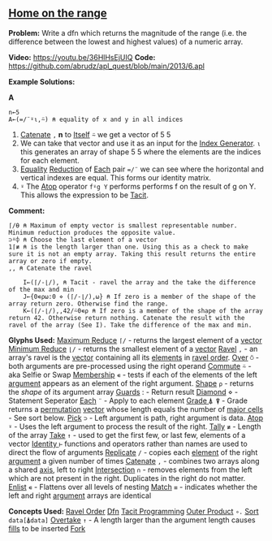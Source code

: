 ## [Home on the range](https://problems.tryapl.org/psets/2013.html?goto=P6_Home_On_The_Range)

**Problem:** Write a dfn which returns the magnitude of the range (i.e. the difference between the lowest and highest values) of a numeric array.

**Video:** https://youtu.be/36HlHsEjUIQ
**Code:** https://github.com/abrudz/apl_quest/blob/main/2013/6.apl

**Example Solutions:**

**A**
```APL
n←5
A←(=/¨⍤⍳,⍨) ⍝ equality of x and y in all indices
```

1. [Catenate](https://aplwiki.com/wiki/Catenate) `,` **n** to [Itself](https://aplwiki.com/wiki/Commute) `⍨` we get a vector of 5 5
2. We can take that vector and use it as an input for the [Index Generator](https://aplwiki.com/wiki/Index_Generator). `⍳` this generates an array of shape 5 5 where the elements are the indices for each element.
3. [Equality](https://aplwiki.com/wiki/Comparison_function) [Reduction](https://aplwiki.com/wiki/Reduce) of [Each](https://aplwiki.com/wiki/Each) pair `=/¨` we can see where the horizontal and vertical indexes are equal.  This forms our identity matrix.
4. `⍤` The [Atop](https://aplwiki.com/wiki/Atop_(operator)) operator `f⍤g Y` performs  performs f on the result of g on Y.  This allows the expression to be [Tacit](https://aplwiki.com/wiki/Tacit_programming).








**Comment:** 
```APL
⌈/⍬ ⍝ Maximum of empty vector is smallest representable number. Minimum reduction produces the opposite value.
⊃⍤⌽ ⍝ Choose the last element of a vector
1⌈≢ ⍝ is the length larger than one. Using this as a check to make sure it is not an empty array. Taking this result returns the entire array or zero if empty. 
,, ⍝ Catenate the ravel

	I←(⌈/-⌊/), ⍝ Tacit - ravel the array and the take the difference of the max and min
	J←{0∊⍴⍵:0 ⋄ (⌈/-⌊/),⍵} ⍝ If zero is a member of the shape of the array return zero. Otherwise find the range. 
	K←(⌈/-⌊/),,42/⍨0∊⍴ ⍝ If zero is a member of the shape of the array return 42. Otherwise return nothing. Catenate the result with the ravel of the array (See I). Take the difference of the max and min.  

```

**Glyphs Used:**
[Maximum Reduce](https://aplwiki.com/wiki/Maximum) `⌈/` - returns the largest element of a [vector](https://aplwiki.com/wiki/Vector "Vector")
[Minimum Reduce](https://aplwiki.com/wiki/Minimum) `⌊/` - returns the smallest element of a [vector](https://aplwiki.com/wiki/Vector "Vector")
[Ravel](https://aplwiki.com/wiki/Ravel) `,` - an array's ravel is the [vector](https://aplwiki.com/wiki/Vector "Vector") containing all its [elements](https://aplwiki.com/wiki/Elements "Elements") in [ravel order](https://aplwiki.com/wiki/Ravel_order "Ravel order").
[Over](https://aplwiki.com/wiki/over) `⍥` - both arguments are pre-processed using the right operand
[Commute](https://aplwiki.com/wiki/Commute) `⍨`  - aka Selfie or Swap
[Membership](https://aplwiki.com/wiki/Membership) `∊` - tests if each of the elements of the left [argument](https://aplwiki.com/wiki/Argument "Argument") appears as an element of the right argument.
[Shape](https://aplwiki.com/wiki/Shape) `⍴` - returns the _shape_ of its argument array
[Guards](https://aplwiki.com/wiki/Dfn#Guards) : - Return result
[Diamond](https://aplwiki.com/wiki/Statement_separator) ⋄ - Statement Seperator
[Each](https://aplwiki.com/wiki/Each) `¨` - Apply to each element
[Grade ](https://aplwiki.com/wiki/Grade) `⍋ ⍒`  - Grade returns a [permutation](https://aplwiki.com/index.php?title=Permutation&action=edit&redlink=1 "Permutation (page does not exist)") [vector](https://aplwiki.com/wiki/Vector "Vector") whose length equals the number of [major cells](https://aplwiki.com/wiki/Major_cell "Major cell") - See sort below.
[Pick](https://mastering.dyalog.com/Nested-Arrays-Continued.html?highlight=pick#pick) `⊃` - Left argument is path, right argument is data. 
[Atop](https://aplwiki.com/wiki/Atop_(operator)) `⍤` - Uses the left argument to process the result of the right. 
[Tally](https://aplwiki.com/wiki/Tally) `≢` - Length of the array
[Take](https://aplwiki.com/wiki/Take) `↑` - used to get the first few, or last few, elements of a vector
[Identity ](https://aplwiki.com/wiki/Identity)`⊢` functions and operators rather than names are used to direct the flow of arguments
[Replicate](https://xpqz.github.io/cultivations/Functions7.html?#replicate) `/` - copies each [element](https://aplwiki.com/wiki/Element "Element") of the right [argument](https://aplwiki.com/wiki/Argument "Argument") a given number of times
[Catenate](https://aplwiki.com/wiki/Catenate) `,` - combines two arrays along a shared [axis](https://aplwiki.com/wiki/Axis "Axis"), left to right
[Intersection](https://aplwiki.com/wiki/Intersection) `∩` - removes elements from the left which are not present in the right. Duplicates in the right do not matter.
[Enlist](https://aplwiki.com/wiki/enlist) `∊` - Flattens over all levels of nesting
[Match](https://aplwiki.com/wiki/match) `≡` - indicates whether the left and right [argument](https://aplwiki.com/wiki/Argument "Argument") arrays are identical

**Concepts Used:**
[Ravel Order](https://aplwiki.com/wiki/Ravel_order)
[Dfn](https://aplwiki.com/wiki/Dfn)
[Tacit Programming](https://aplwiki.com/wiki/Tacit_programming)
[Outer Product](https://aplwiki.com/wiki/Outer_Product) `∘.`
[Sort](https://xpqz.github.io/learnapl/manip.html?highlight=sort#grade-up-down) `data[⍋data]` 
[Overtake](https://aplwiki.com/wiki/Take#Overtaking) `↑` - A length larger than the argument length causes [fills](https://aplwiki.com/wiki/Fill_element "Fill element") to be inserted
[Fork](https://aplwiki.com/wiki/Train#3-trains)
